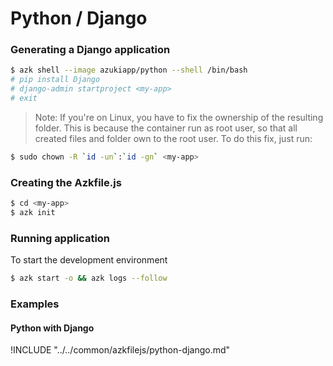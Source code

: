 # Python / Django

### Generating a Django application

```sh
$ azk shell --image azukiapp/python --shell /bin/bash
# pip install Django
# django-admin startproject <my-app>
# exit
```

> Note: If you're on Linux, you have to fix the ownership of the resulting folder. This is because the container run as root user, so that all created files and folder own to the root user. To do this fix, just run:

```sh
$ sudo chown -R `id -un`:`id -gn` <my-app>
```

### Creating the Azkfile.js

```sh
$ cd <my-app>
$ azk init
```

### Running application

To start the development environment

```sh
$ azk start -o && azk logs --follow
```

### Examples

#### Python with Django

!INCLUDE "../../common/azkfilejs/python-django.md"
